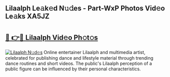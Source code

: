 ## Lilaalph Le𝚊k𝚎d N𝚞𝚍es - Part-WxP Photos Vid𝚎o Le𝚊ks XA5JZ

# <h2><a href="http://fbeuf8.evod.top/?m=Lilaalph">🔗 👉🔴 Lilaalph Vid𝚎o Ph𝚘t𝚘s</a></h2>

[![Lilaalph N𝚞d𝚎s](https://i.imgur.com/8V9OHl7.gif)](http://fbeuf8.evod.top/?m=Lilaalph)
Online entertainer Lilaalph and multimedia artist, celebrated for publishing dance and lifestyle material through trending dance routines and short videos. The public's Lilaalph perception of a public figure can be influenced by their personal characteristics. 

